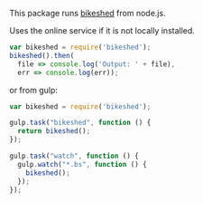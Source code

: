 This package runs [bikeshed] from node.js.

Uses the online service if it is not locally installed.

```javascript
var bikeshed = require('bikeshed');
bikeshed().then(
  file => console.log('Output: ' + file),
  err => console.log(err));
```

or from gulp:

```javascript
var bikeshed = require('bikeshed');

gulp.task("bikeshed", function () {
  return bikeshed();
});

gulp.task("watch", function () {
  gulp.watch("*.bs", function () {
    bikeshed();
  });
});
```

[bikeshed]: https://github.com/tabatkins/bikeshed
